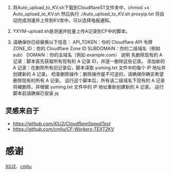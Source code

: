 1. 将Auto_upload_to_KV.sh下载到CloudflareST文件夹中，chmod +x Auto_upload_to_KV.sh 然后执行 ./Auto_upload_to_KV.sh proxyip.txt 将自动完成测速并上传到KV库中。可以选择电报通知。

2. YXYM-upload.sh是测速并批量上传A记录到CF中的脚本。
3. 请确保你已经替换以下信息：
API_TOKEN：你的 Cloudflare API 令牌
ZONE_ID：你的 Cloudflare Zone ID
SUBDOMAIN：你的二级域名（例如 sub）
DOMAIN：你的主域名（例如 example.com）
说明
先删除现有的 A 记录：脚本首先获取所有现有的 A 记录 ID，并逐一删除这些记录。
添加新的 A 记录：在删除所有旧记录后，脚本读取 yuming.txt 文件中的每个 IP 地址并创建新的 A 记录。
检查删除操作：删除操作是不可逆的，请确保你确实希望删除现有的所有 A 记录。
运行这个脚本后，所有该二级域名下现有的 A 记录将被删除，并根据 yuming.txt 文件中的 IP 地址重新创建新的 A 记录。
运行脚本前请确保已安装 jq

## 灵感来自于
- _https://github.com/XIU2/CloudflareSpeedTest_
- _https://github.com/cmliu/CF-Workers-TEXT2KV_
# 感谢
[XIU2](https://github.com/XIU2/CloudflareSpeedTest)、[cmliu](https://github.com/cmliu/CF-Workers-TEXT2KV)
